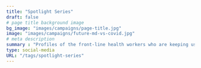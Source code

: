 ```yaml
---
title: "Spotlight Series"
draft: false
# page title background image
bg_image: "images/campaigns/page-title.jpg"
image: "images/campaigns/future-md-vs-covid.jpg"
# meta description
summary : "Profiles of the front-line health workers who are keeping us safe."
type: social-media
URL: "/tags/spotlight-series"
---
```

